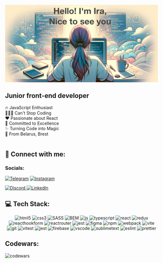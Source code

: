 ![Header](./github-image.png)
## Junior front-end developer

🔥 JavaScript Enthusiast<br>👩🏼‍💻 Can't Stop Coding<br>❤️ Passionate about React<br>💪 Committed to Excellence<br>✨ Turning Code into Magic<br>📍 From Belarus, Brest<br><br>

## 💬 Connect with me:
### Socials:
[![Telegram](https://img.shields.io/badge/-Telegram-090909?style=for-the-badge&logo=telegram&logoColor=27A0D9)](https://t.me/priwetiri)
[![Instagram](https://img.shields.io/badge/-Instagram-090909?style=for-the-badge&logo=instagram&logoColor=B4068E)](https://www.instagram.com/irina.peshko)
<p>
  <a href="https://discord.com/users/919587337871171644" target="_blank">
    <img alt="Discord" title="Write me on Discord" src="https://img.shields.io/badge/Discord-%237289DA.svg?logo=discord&logoColor=white" height="30"/>
  </a>
    <a href="https://www.linkedin.com/in/irina-peshko-581720220/" target="_blank">
    <img alt="LinkedIn" title="Follow me on LinkedIn" src="https://img.shields.io/badge/LinkedIn-%230077B5.svg?logo=linkedin&logoColor=white" height="30"/>
  </a>
</p>

## 💻 Tech Stack:
<div align="center">
  <img alt="html5" src="https://img.shields.io/badge/html5-%23E34F26.svg?style=for-the-badge&logo=html5&logoColor=white" height="40"/>
  <img alt="css3" src="https://img.shields.io/badge/CSS3-1572b6.svg?style=for-the-badge&logo=CSS3&logoColor=white" height="40"/>
  <img alt="SASS" src="https://img.shields.io/badge/Sass-CC6699.svg?style=for-the-badge&logo=Sass&logoColor=white" height="40"/>
  <img alt="BEM" src="https://img.shields.io/badge/BEM-000000.svg?style=for-the-badge&logo=BEM&logoColor=white" height="40"/>
  <img alt="js" src="https://img.shields.io/badge/JavaScript-F7DF1E.svg?style=for-the-badge&logo=JavaScript&logoColor=black" height="40"/>
  <img alt="typescript" src="https://img.shields.io/badge/typescript-3178C6.svg?style=for-the-badge&logo=typescript&logoColor=white" height="40"/>
  <img alt="react" src="https://img.shields.io/badge/react-61DAFB.svg?style=for-the-badge&logo=react&logoColor=black" height="40"/>
  <img alt="redux" src="https://img.shields.io/badge/redux-764ABC.svg?style=for-the-badge&logo=redux&logoColor=white" height="40"/>
  <img alt="reacthookform" src="https://img.shields.io/badge/react%20hook%20form-EC5990.svg?style=for-the-badge&logo=reacthookform&logoColor=white" height="40"/>
  <img alt="reactrouter" src="https://img.shields.io/badge/react%20router-CA4245.svg?style=for-the-badge&logo=reactrouter&logoColor=white" height="40"/>
  <img alt="jest" src="https://img.shields.io/badge/next.js-000000.svg?style=for-the-badge&logo=nextdotjs&logoColor=white" height="40"/>
  <img alt="figma" src="https://img.shields.io/badge/figma-F24E1E.svg?style=for-the-badge&logo=figma&logoColor=white" height="40"/>
  <img alt="npm" src="https://img.shields.io/badge/npm-CB3837.svg?style=for-the-badge&logo=npm&logoColor=white" height="40"/>
  <img alt="webpack" src="https://img.shields.io/badge/webpack-8DD6F9.svg?style=for-the-badge&logo=webpack&logoColor=black" height="40"/>
  <img alt="vite" src="https://img.shields.io/badge/vite-646CFF.svg?style=for-the-badge&logo=vite&logoColor=white" height="40"/>
  <img alt="git" src="https://img.shields.io/badge/git-F05032.svg?style=for-the-badge&logo=git&logoColor=white" height="40"/>
  <img alt="vitest" src="https://img.shields.io/badge/vitest-6E9F18.svg?style=for-the-badge&logo=vitest&logoColor=white" height="40"/>
  <img alt="jest" src="https://img.shields.io/badge/jest-C21325.svg?style=for-the-badge&logo=jest&logoColor=white" height="40"/>
  <img alt="firebase" src="https://img.shields.io/badge/firebase-FFCA28.svg?style=for-the-badge&logo=firebase&logoColor=black" height="40"/>
  <img alt="vscode" src="https://img.shields.io/badge/visual%20studio%20code-007ACC.svg?style=for-the-badge&logo=visualstudiocode&logoColor=white" height="40"/>
  <img alt="sublimetext" src="https://img.shields.io/badge/sublime%20text-FF9800.svg?style=for-the-badge&logo=sublimetext&logoColor=white" height="40"/>
  <img alt="eslint" src="https://img.shields.io/badge/ESLint-4B32C3.svg?style=for-the-badge&logo=eslint&logoColor=white" height="40"/>
  <img alt="prettier" src="https://img.shields.io/badge/prettier-F7B93E.svg?style=for-the-badge&logo=prettier&logoColor=black" height="40"/>
</div>

## **Codewars:**
<p><img align="center" src="https://www.codewars.com/users/rsschool_cae8b0d4c255fa43/badges/micro" alt="codewars" /></p>
